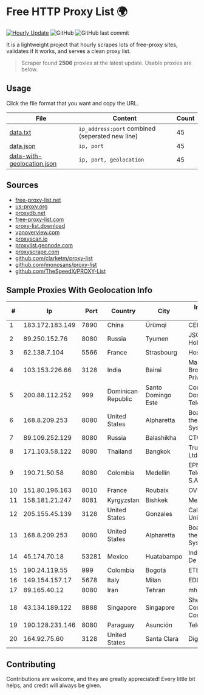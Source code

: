 
# Free HTTP Proxy List 🌍

[![Hourly Update](https://github.com/mertguvencli/http-proxy-list/actions/workflows/main.yml/badge.svg?branch=main)](https://github.com/mertguvencli/http-proxy-list/actions/workflows/main.yml)
![GitHub](https://img.shields.io/github/license/mertguvencli/http-proxy-list)
![GitHub last commit](https://img.shields.io/github/last-commit/mertguvencli/http-proxy-list)

It is a lightweight project that hourly scrapes lots of free-proxy sites, validates if it works, and serves a clean proxy list.


> Scraper found **2506** proxies at the latest update. Usable proxies are below.

## Usage

Click the file format that you want and copy the URL.


|File|Content|Count|
|----|-------|-----|
|[data.txt](https://raw.githubusercontent.com/mertguvencli/http-proxy-list/main/proxy-list/data.txt)|`ip_address:port` combined (seperated new line)|45|
|[data.json](https://raw.githubusercontent.com/mertguvencli/http-proxy-list/main/proxy-list/data.json)|`ip, port`|45|
|[data-with-geolocation.json](https://raw.githubusercontent.com/mertguvencli/http-proxy-list/main/proxy-list/data-with-geolocation.json)|`ip, port, geolocation`|45|

## Sources

* [free-proxy-list.net](https://free-proxy-list.net)
* [us-proxy.org](https://www.us-proxy.org)
* [proxydb.net](http://proxydb.net)
* [free-proxy-list.com](https://free-proxy-list.com/?page=&port=&type%5B%5D=http&type%5B%5D=https&up_time=0&search=Search)
* [proxy-list.download](https://www.proxy-list.download/HTTP)
* [vpnoverview.com](https://vpnoverview.com/privacy/anonymous-browsing/free-proxy-servers)
* [proxyscan.io](https://www.proxyscan.io)
* [proxylist.geonode.com](https://proxylist.geonode.com/api/proxy-list?limit=300&page=1&sort_by=lastChecked&sort_type=desc&protocols=http,https)
* [proxyscrape.com](https://api.proxyscrape.com/v2/?request=displayproxies&protocol=http&timeout=10000&country=all&ssl=all&anonymity=all)
* [github.com/clarketm/proxy-list](https://raw.githubusercontent.com/clarketm/proxy-list/master/proxy-list-raw.txt)
* [github.com/monosans/proxy-list](https://raw.githubusercontent.com/monosans/proxy-list/main/proxies/http.txt)
* [github.com/TheSpeedX/PROXY-List](https://raw.githubusercontent.com/TheSpeedX/PROXY-List/master/http.txt)


## Sample Proxies With Geolocation Info

|#|Ip|Port|Country|City|Internet Service Provider|
|-|--|----|-------|----|-------------------------|
|1|183.172.183.149|7890|China|Ürümqi|CERNET|
|2|89.250.152.76|8080|Russia|Tyumen|JSC "ER-Telecom Holding"|
|3|62.138.7.104|5566|France|Strasbourg|Host Europe Group|
|4|103.153.226.66|3128|India|Bairai|Maba Safenet Broadband Services Private Limited|
|5|200.88.112.252|999|Dominican Republic|Santo Domingo Este|Compañía Dominicana de Teléfonos S. A.|
|6|168.8.209.253|8080|United States|Alpharetta|Board of Regents of the University System of Georgia|
|7|89.109.252.129|8080|Russia|Balashikha|CTC-IPOE|
|8|171.103.58.122|8080|Thailand|Bangkok|True Internet Co., Ltd.|
|9|190.71.50.58|8080|Colombia|Medellín|EPM Telecomunicaciones S.A. E.S.P|
|10|151.80.196.163|8010|France|Roubaix|OVH SAS|
|11|158.181.21.247|8081|Kyrgyzstan|Bishkek|Megaline LLC|
|12|205.155.45.139|3128|United States|Gonzales|California State University Network|
|13|168.8.209.253|8080|United States|Alpharetta|Board of Regents of the University System of Georgia|
|14|45.174.70.18|53281|Mexico|Huatabampo|Index Datacom S.a. De C.V.|
|15|190.24.119.55|999|Colombia|Bogotá|ETB - Colombia|
|16|149.154.157.17|5678|Italy|Milan|EDIS|
|17|89.165.40.12|8080|Iran|Tehran|mhd-frchi1|
|18|43.134.189.122|8888|Singapore|Singapore|Shenzhen Tencent Computer Systems Company Limited|
|19|190.128.231.146|8080|Paraguay|Asunción|Telecel S.A.|
|20|164.92.75.60|3128|United States|Santa Clara|DigitalOcean, LLC|



## Contributing

Contributions are welcome, and they are greatly appreciated! Every
little bit helps, and credit will always be given.

